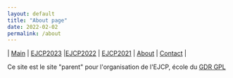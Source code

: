 ```yaml
---
layout: default
title: "About page"
date: 2022-02-02
permalink: /about
---
```



| [Main](./index) | [EJCP2023](./ejcp2023) |[EJCP2022](./ejcp2022) | [EJCP2021](./ejcp2021) | [About](./about) | [Contact](./contact) |


Ce site est le site "parent" pour l'organisation de l'EJCP, école du
[GDR GPL](https://gdr-gpl.cnrs.fr/)


